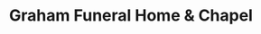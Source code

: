 ---
title: "Graham Funeral Home & Chapel"
url: /chesapeake/graham-funeral-home-and-chapel/
shop: funeral directors
---